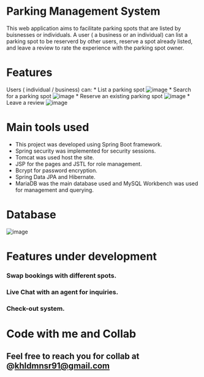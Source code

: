 # Parking Management System 

This web application aims to facilitate parking spots that are listed by buisnesses or individuals. A user ( a business or an individual)
can list a parking spot to be reserverd by other users, reserve a spot already listed, and leave a review to rate the experience with the parking spot 
owner.


# Features 
  Users ( individual / business) can:
     * List a parking spot
     ![image](https://user-images.githubusercontent.com/94082410/165072145-e3dea67e-c10b-41e0-8e55-fa5d0cb79043.png)
     * Search for a parking spot 
    ![image](https://user-images.githubusercontent.com/94082410/165075143-73080f42-1b2b-49aa-b9ec-db2d7d3d8e11.png)
     * Reserve an existing parking spot
     ![image](https://user-images.githubusercontent.com/94082410/165073477-f01a6828-a74d-40a1-9903-e33a7da696c4.png)
     * Leave a review 
     ![image](https://user-images.githubusercontent.com/94082410/165073729-a7d04787-00e4-4e6e-b1fa-3afde216093d.png)


# Main tools used
  * This project was developed using Spring Boot framework.
  * Spring security was implemented for security sessions.
  * Tomcat was used host the site.
  * JSP for the pages and JSTL for role management.
  * Bcrypt for password encryption.
  * Spring Data JPA and Hibernate.
  * MariaDB was the main database used and MySQL Workbench was used for management and querying.

# Database

![image](https://user-images.githubusercontent.com/94082410/164548974-a1cf1945-b1f9-4c94-bd75-748108af4931.png)


# Features under development

  ### Swap bookings with different spots.
  
  ### Live Chat with an agent for inquiries.
  
  ### Check-out system.




# Code with me and Collab

  ## Feel free to reach you for collab at @khldmnsr91@gmail.com
